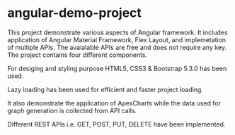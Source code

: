# angular-demo-project

This project demonstrate various aspects of Angular framework. It includes application of Angular Material Framework, Flex Layout, and implemetation of multiple APIs. The avaialable APIs are free and does not require any key. The project contains four different components.

For desiging and styling purpose HTML5, CSS3 & Bootstrap 5.3.0 has been used.

Lazy loading has been used for efficient and faster project loading.

It also demonstrate the application of ApexCharts while the data used for graph generation is collected from API calls.

Different REST APIs i.e. GET, POST, PUT, DELETE have been implemented.

